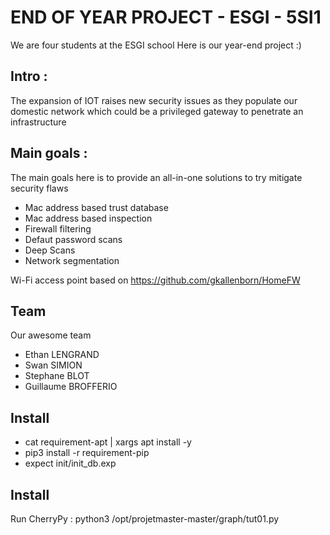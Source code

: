 # END OF YEAR PROJECT - ESGI - 5SI1

We are four students at the ESGI school
Here is our year-end project
:)

## Intro :
The expansion of IOT raises new security issues as they populate our domestic network
which could be a privileged gateway to penetrate an infrastructure

## Main goals :
The main goals here is to provide an all-in-one solutions to try mitigate security flaws
- Mac address based trust database
- Mac address based inspection
- Firewall filtering
- Defaut password scans
- Deep Scans
- Network segmentation

Wi-Fi access point based on https://github.com/gkallenborn/HomeFW

## Team
Our awesome team
- Ethan LENGRAND
- Swan SIMION
- Stephane BLOT
- Guillaume BROFFERIO

## Install
- cat requirement-apt | xargs apt install -y
- pip3 install -r requirement-pip
- expect init/init_db.exp

## Install
Run CherryPy :
python3 /opt/projetmaster-master/graph/tut01.py

